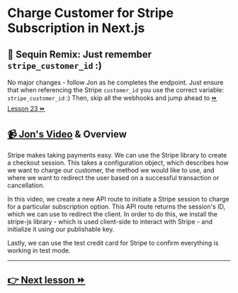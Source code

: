# Charge Customer for Stripe Subscription in Next.js

## 🔁 Sequin Remix: Just remember `stripe_customer_id` :)

No major changes - follow Jon as he completes the endpoint. Just ensure that when referencing the Stripe `customer_id` you use the correct variable: `stripe_customer_id` :) Then, skip all the webhooks and jump ahead to [⏩ Lesson 23 ⏩](/23-create-a-client-page-that-requires-authentication-in-next-js-using-getserversideprops)

## [📹 Jon's Video](https://egghead.io/lessons/next-js-charge-customer-for-stripe-subscription-in-next-js) & Overview

Stripe makes taking payments easy. We can use the Stripe library to create a checkout session. This takes a configuration object, which describes how we want to charge our customer, the method we would like to use, and where we want to redirect the user based on a successful transaction or cancellation.

In this video, we create a new API route to initiate a Stripe session to charge for a particular subscription option. This API route returns the session's ID, which we can use to redirect the client. In order to do this, we install the stripe-js library - which is used client-side to interact with Stripe - and initialize it using our publishable key.

Lastly, we can use the test credit card for Stripe to confirm everything is working in test mode.

---

## [👉 Next lesson ⏩](/23-create-a-client-page-that-requires-authentication-in-next-js-using-getserversideprops)
